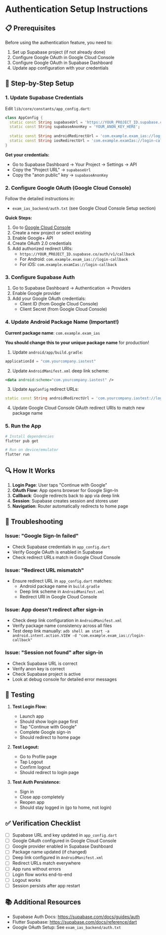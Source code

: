 # Authentication Setup Instructions

## 📋 Prerequisites

Before using the authentication feature, you need to:

1. Set up Supabase project (if not already done)
2. Configure Google OAuth in Google Cloud Console
3. Configure Google OAuth in Supabase Dashboard
4. Update app configuration with your credentials

## 🔧 Step-by-Step Setup

### 1. Update Supabase Credentials

Edit `lib/core/constants/app_config.dart`:

```dart
class AppConfig {
  static const String supabaseUrl = 'https://YOUR_PROJECT_ID.supabase.co';
  static const String supabaseAnonKey = 'YOUR_ANON_KEY_HERE';
  
  static const String androidRedirectUrl = 'com.example.exam_ias://login-callback';
  static const String iosRedirectUrl = 'com.example.examIas://login-callback';
}
```

**Get your credentials:**
- Go to Supabase Dashboard → Your Project → Settings → API
- Copy the "Project URL" → `supabaseUrl`
- Copy the "anon public" key → `supabaseAnonKey`

### 2. Configure Google OAuth (Google Cloud Console)

Follow the detailed instructions in:
- `exam_ias_backend/auth.txt` (see Google Cloud Console Setup section)

**Quick Steps:**
1. Go to [Google Cloud Console](https://console.cloud.google.com/)
2. Create a new project or select existing
3. Enable Google+ API
4. Create OAuth 2.0 credentials
5. Add authorized redirect URIs:
   - `https://YOUR_PROJECT_ID.supabase.co/auth/v1/callback`
   - For Android: `com.example.exam_ias://login-callback`
   - For iOS: `com.example.examIas://login-callback`

### 3. Configure Supabase Auth

1. Go to Supabase Dashboard → Authentication → Providers
2. Enable Google provider
3. Add your Google OAuth credentials:
   - Client ID (from Google Cloud Console)
   - Client Secret (from Google Cloud Console)

### 4. Update Android Package Name (Important!)

**Current package name**: `com.example.exam_ias`

**You should change this to your unique package name** for production!

1. Update `android/app/build.gradle`:
```gradle
applicationId = "com.yourcompany.iastest"
```

2. Update `AndroidManifest.xml` deep link scheme:
```xml
<data android:scheme="com.yourcompany.iastest" />
```

3. Update `AppConfig` redirect URLs:
```dart
static const String androidRedirectUrl = 'com.yourcompany.iastest://login-callback';
```

4. Update Google Cloud Console OAuth redirect URIs to match new package name

### 5. Run the App

```bash
# Install dependencies
flutter pub get

# Run on device/emulator
flutter run
```

## 🔍 How It Works

1. **Login Page**: User taps "Continue with Google"
2. **OAuth Flow**: App opens browser for Google Sign-In
3. **Callback**: Google redirects back to app via deep link
4. **Session**: Supabase creates session and stores user
5. **Navigation**: Router automatically redirects to home page

## 🐛 Troubleshooting

### Issue: "Google Sign-In failed"
- Check Supabase credentials in `app_config.dart`
- Verify Google OAuth is enabled in Supabase
- Check redirect URLs match in Google Cloud Console

### Issue: "Redirect URL mismatch"
- Ensure redirect URL in `app_config.dart` matches:
  - Android package name in `build.gradle`
  - Deep link scheme in `AndroidManifest.xml`
  - Redirect URI in Google Cloud Console

### Issue: App doesn't redirect after sign-in
- Check deep link configuration in `AndroidManifest.xml`
- Verify package name consistency across all files
- Test deep link manually: `adb shell am start -a android.intent.action.VIEW -d "com.example.exam_ias://login-callback"`

### Issue: "Session not found" after sign-in
- Check Supabase URL is correct
- Verify anon key is correct
- Check Supabase project is active
- Look at debug console for detailed error messages

## 📱 Testing

1. **Test Login Flow:**
   - Launch app
   - Should show login page first
   - Tap "Continue with Google"
   - Complete Google sign-in
   - Should redirect to home page

2. **Test Logout:**
   - Go to Profile page
   - Tap Logout
   - Confirm logout
   - Should redirect to login page

3. **Test Auth Persistence:**
   - Sign in
   - Close app completely
   - Reopen app
   - Should stay logged in (go to home, not login)

## ✅ Verification Checklist

- [ ] Supabase URL and key updated in `app_config.dart`
- [ ] Google OAuth configured in Google Cloud Console
- [ ] Google provider enabled in Supabase Dashboard
- [ ] Package name updated (if changed)
- [ ] Deep link configured in `AndroidManifest.xml`
- [ ] Redirect URLs match everywhere
- [ ] App runs without errors
- [ ] Login flow works end-to-end
- [ ] Logout works
- [ ] Session persists after app restart

## 📚 Additional Resources

- Supabase Auth Docs: https://supabase.com/docs/guides/auth
- Flutter Supabase: https://supabase.com/docs/reference/dart
- Google OAuth Setup: See `exam_ias_backend/auth.txt`

